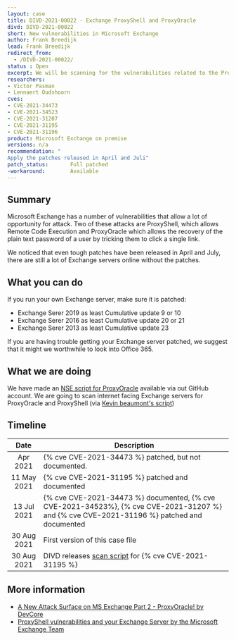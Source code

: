 ```yaml
---
layout: case
title: DIVD-2021-00022 - Exchange ProxyShell and ProxyOracle
divd: DIVD-2021-00022
short: New vulnerabilities in Microsoft Exchange 
author: Frank Breedijk
lead: Frank Breedijk
redirect_from:
  - /DIVD-2021-00022/
status : Open
excerpt: We will be scanning for the vulnerabilities related to the ProxyShell and ProxyOracle attacks against Microsoft Exchange.
researchers:
- Victor Pasman
- Lennaert Oudshoorn
cves: 
- CVE-2021-34473
- CVE-2021-34523
- CVE-2021-31207
- CVE-2021-31195
- CVE-2021-31196
product: Microsoft Exchange on premise
versions: n/a
recommendation: "
Apply the patches released in April and Juli"
patch_status:	 	Full patched
-workaround:		Available
---
```

## Summary

Microsoft Exchange has a number of vulnerabilities that allow a lot of opportunity for attack. Two of these attacks are ProxyShell, which allows Remote Code Execution and ProxyOracle which allows the recovery of the plain text password of a user by tricking them to click a single link.

We noticed that even tough patches have been released in April and July, there are still a lot of Exchange servers online without the patches. 

## What you can do

If you run your own Exchange server, make sure it is patched:
* Exchange Serer 2019 as least Cumulative update 9 or 10
* Exchange Serer 2016 as least Cumulative update 20 or 21
* Exchange Serer 2013 as least Cumulative update 23

If you are having trouble getting your Exchange server patched, we suggest that it might we worthwhile to look into Office 365.

## What we are doing

We have made an [NSE script for ProxyOracle](https://github.com/DIVD-NL/ProxyOracleNSE) available via out GitHub account. We are going to scan internet facing Exchange servers for ProxyOracle and ProxyShell (via [Kevin beaumont's script](https://github.com/GossiTheDog/scanning/blob/main/http-vuln-exchange-proxyshell.nse))

## Timeline

| Date | Description |
|:-----:|-------------|
| Apr 2021 | {% cve CVE-2021-34473 %} patched, but not documented. |
| 11 May 2021 | {% cve CVE-2021-31195 %} patched and documented |
| 13 Jul 2021 | {% cve CVE-2021-34473 %} documented, {% cve CVE-2021-34523%}, {% cve CVE-2021-31207 %} and {% cve CVE-2021-31196 %} patched and documented  |
| 30 Aug 2021 | First version of this case file |
| 30 Aug 2021 | DIVD releases [scan script](https://github.com/DIVD-NL/ProxyOracleNSE) for {% cve CVE-2021-31195 %} |

## More information 
* [A New Attack Surface on MS Exchange Part 2 - ProxyOracle! by DevCore](https://devco.re/blog/2021/08/06/a-new-attack-surface-on-MS-exchange-part-2-ProxyOracle/)
* [ProxyShell vulnerabilities and your Exchange Server by the Microsoft Exchange Team](https://techcommunity.microsoft.com/t5/exchange-team-blog/proxyshell-vulnerabilities-and-your-exchange-server/ba-p/2684705)